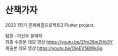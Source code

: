 # 산책가자

2022 1학기 문제해결프로젝트3 Flutter project.

팀원 : 이선우 윤예지 <br> 최종 수정본 데모 영상 https://youtu.be/21m28mZHb3Y <br> 제출본 데모 영상 https://youtu.be/OIeEV5BWkGg
